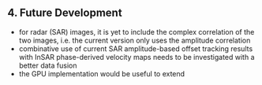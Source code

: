 ## 4. Future Development

* for radar (SAR) images, it is yet to include the complex correlation of the two images, i.e. the current version only uses the amplitude correlation
* combinative use of current SAR amplitude-based offset tracking results with InSAR phase-derived velocity maps needs to be investigated with a better data fusion
* the GPU implementation would be useful to extend 
